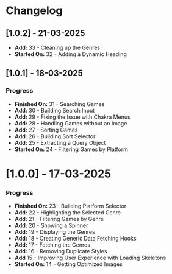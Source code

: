 # Changelog

## [1.0.2] - 21-03-2025

- **Add:** 33 - Cleaning up the Genres
- **Started On:** 32 - Adding a Dynamic Heading

## [1.0.1] - 18-03-2025

### Progress

- **Finished On:** 31 - Searching Games
- **Add:** 30 - Building Search Input
- **Add:** 29 - Fixing the Issue with Chakra Menus
- **Add:** 28 - Handling Games without an Image
- **Add:** 27 - Sorting Games
- **Add:** 26 - Building Sort Selector
- **Add:** 25 - Extracting a Query Object
- **Started On:** 24 - Filtering Games by Platform

# [1.0.0] - 17-03-2025

### Progress

- **Finished On:** 23 - Building Platform Selector
- **Add:** 22 - Highlighting the Selected Genre
- **Add:** 21 - Filtering Games by Genre
- **Add:** 20 - Showing a Spinner
- **Add:** 19 - Displaying the Genres
- **Add:** 18 - Creating Generic Data Fetching Hooks
- **Add:** 17 - Fetching the Genres
- **Add:** 16 - Removing Duplicate Styles
- **Add** 15 - Improving User Experience with Loading Skeletons
- **Started On:** 14 - Getting Optimized Images

